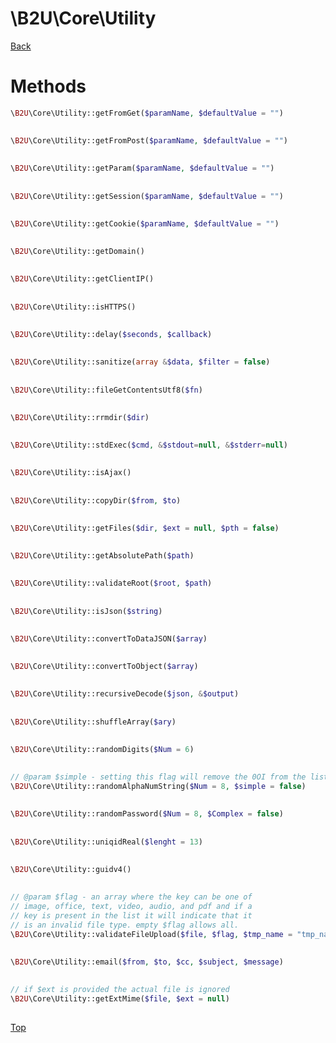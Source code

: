 # \B2U\Core\Utility

[Back](https://github.com/bob2u/b2uFramework-public/blob/master/README.md#the-b2ucore-namespace)

# Methods
```PHP
\B2U\Core\Utility::getFromGet($paramName, $defaultValue = "")
```
##
```PHP
\B2U\Core\Utility::getFromPost($paramName, $defaultValue = "")
```
##
```PHP
\B2U\Core\Utility::getParam($paramName, $defaultValue = "")
```
##
```PHP
\B2U\Core\Utility::getSession($paramName, $defaultValue = "")
```
##
```PHP
\B2U\Core\Utility::getCookie($paramName, $defaultValue = "")
```
##
```PHP
\B2U\Core\Utility::getDomain()
```
##
```PHP
\B2U\Core\Utility::getClientIP()
```
##
```PHP
\B2U\Core\Utility::isHTTPS()
```
##
```PHP
\B2U\Core\Utility::delay($seconds, $callback)
```
##
```PHP
\B2U\Core\Utility::sanitize(array &$data, $filter = false)
```
##
```PHP
\B2U\Core\Utility::fileGetContentsUtf8($fn)
```
##
```PHP
\B2U\Core\Utility::rrmdir($dir)
```
##
```PHP
\B2U\Core\Utility::stdExec($cmd, &$stdout=null, &$stderr=null)
```
##
```PHP
\B2U\Core\Utility::isAjax()
```
##
```PHP
\B2U\Core\Utility::copyDir($from, $to)
```
##
```PHP
\B2U\Core\Utility::getFiles($dir, $ext = null, $pth = false)
```
##
```PHP
\B2U\Core\Utility::getAbsolutePath($path)
```
##
```PHP
\B2U\Core\Utility::validateRoot($root, $path)
```
##
```PHP
\B2U\Core\Utility::isJson($string)
```
##
```PHP
\B2U\Core\Utility::convertToDataJSON($array)
```
##
```PHP
\B2U\Core\Utility::convertToObject($array)
```
##
```PHP
\B2U\Core\Utility::recursiveDecode($json, &$output)
```
##
```PHP
\B2U\Core\Utility::shuffleArray($ary)
```
##
```PHP
\B2U\Core\Utility::randomDigits($Num = 6)
```
##
```PHP
// @param $simple - setting this flag will remove the 0OI from the list
\B2U\Core\Utility::randomAlphaNumString($Num = 8, $simple = false)
```
##
```PHP
\B2U\Core\Utility::randomPassword($Num = 8, $Complex = false)
```
##
```PHP
\B2U\Core\Utility::uniqidReal($lenght = 13)
```
##
```PHP
\B2U\Core\Utility::guidv4()
```
##
```PHP
// @param $flag - an array where the key can be one of 
// image, office, text, video, audio, and pdf and if a
// key is present in the list it will indicate that it
// is an invalid file type. empty $flag allows all.
\B2U\Core\Utility::validateFileUpload($file, $flag, $tmp_name = "tmp_name", $max_size = 5000000)
```
##
```PHP
\B2U\Core\Utility::email($from, $to, $cc, $subject, $message)
```
##
```PHP
// if $ext is provided the actual file is ignored
\B2U\Core\Utility::getExtMime($file, $ext = null)
```
##

[Top](https://github.com/bob2u/b2uFramework-public/blob/master/README/README_UTILITY.md#b2ucoreutility)
